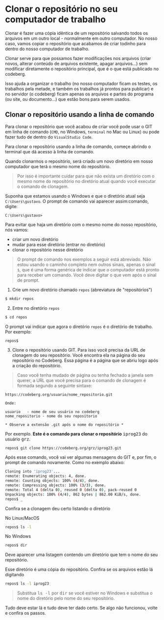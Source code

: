 # Clonar o repositório no seu computador de trabalho

Clonar é fazer uma cópia idêntica de um repositório salvando todos os arquivos em um outro local - normalmente em outro computador. No nosso caso, vamos copiar o repositório que acabamos de criar todinho para dentro do nosso computador de trabalho.

Clonar serve para que possamos fazer modificações nos arquivos (criar novos, alterar conteúdo de arquivos existente, apagar arquivos...) sem modificar diretamente o repositório principal, que é o que está publicado no codeberg.

Isso ajuda a organizar o trabalho (no nosso computador ficam os testes, os trabalhos pela metade, e também os trabalhos já prontos para publicar) e no servidor (o codeberg) ficam apenas os arquivos e partes do programa (ou site, ou documento...) que estão bons para serem usados.


## Clonar o repositório usando a linha de comando

Para clonar o repositório que você acabou de criar você pode usar o GIT em linha de comando (`CMD`, no Windows, `terminal` no Mac ou Linux) ou pode fazer tudo de dentro do `VisualStudio Code`.

Para clonar o repositório usando a linha de comando, começe abrindo o terminal que dá acesso à linha de comando. 

Quando clonarmos o repositório, será criado um novo diretório em nosso computador que terá o mesmo nome do repositório.

> Por isso é importante cuidar para que não exista um diretório com o mesmo nome do repositório no diretório atual quando você executar o comando de clonagem.

Suponha que estamos usando o Windows e que o diretório atual seja `C:\Users\gustavo`. O prompt de comando vai aparecer assim:comando, digite:

```
C:\Users\gustavo>
```

Para evitar que haja um diretório com o mesmo nome do nosso repositório, nós vamos: 

- criar um novo diretório
- mudar para esse diretório (entrar no diretório)
- clonar o repositório nesse diretório

> O prompt de comando nos exemplos a seguir está abreviado. Não estou usando o caminho completo nem outros sinais, apenas o sinal `$`, que é uma forma genérica de indicar que o computador está pronto para receber um comando. Você deve digitar o que vem após o sinal de prompt.


1. Crie um novo diretório chamado `repos` (abreviatura de "repositórios")


``` bash
$ mkdir repos
```

2. Entre no diretório `repos`

``` bash
$ cd repos
```

O prompt vai indicar que agora o diretório `repos` é o diretório de trabalho. Por exemplo:

``` 
repos$
```

3. Clone o repositório usando GIT. Para isso você precisa da URL de clonagem do seu repositório. Você encontra ela na página do seu repositório no Codeberg. Essa página é a página que se abriu logo após a criação do repositório.

> Caso você tenha mudado de página ou tenha fechado a janela sem querer, a URL que você precisa para o comando de clonagem é formada segundo a seguinte sintaxe:

```
https://codeberg.org/usuario/nome_repositorio.git

Onde:

usuario   - nome de seu usuário no codeberg
nome_repositorio - nome do seu repositorio

* Observe a extensão .git após o nome do repositório *
```

Por exemplo. **Este é o comando para clonar o repositório** <kbd>iprog23</kbd> do usuário <kbd>grz</kbd>.

``` bash
repos$ git clone https://codeberg.org/grz/iprog23.git
```

Após esse comando, você vai ver algumas mensagens do GIT e, por fim, o prompt de comando novamente. Como no exemplo abaixo:

``` bash
Cloning into 'iprog23'...
remote: Enumerating objects: 4, done.
remote: Counting objects: 100% (4/4), done.
remote: Compressing objects: 100% (3/3), done.
remote: Total 4 (delta 0), reused 0 (delta 0), pack-reused 0
Unpacking objects: 100% (4/4), 862 bytes | 862.00 KiB/s, done.
repos$ _
```

Confira se a clonagem deu certo listando o diretório

No Linux/MacOS
``` bash
repos$ ls -l
```

No Windows

``` cmd
repos$ dir
```

Deve aparecer uma listagem contendo um diretório que tem o nome do seu repositório.

Esse diretório é uma cópia do repositório. Confira se os arquivos estão lá digitando

``` bash
repos$ ls -l iprog23
```

> Substitua <kbd>ls -l</kbd> por <kbd>dir</kbd> se você estiver no Windows e substitua o nome do diretório pelo nome do seu repositório.

Tudo deve estar lá e tudo deve ter dado certo. Se algo não funcionou, volte e confira os passos.

